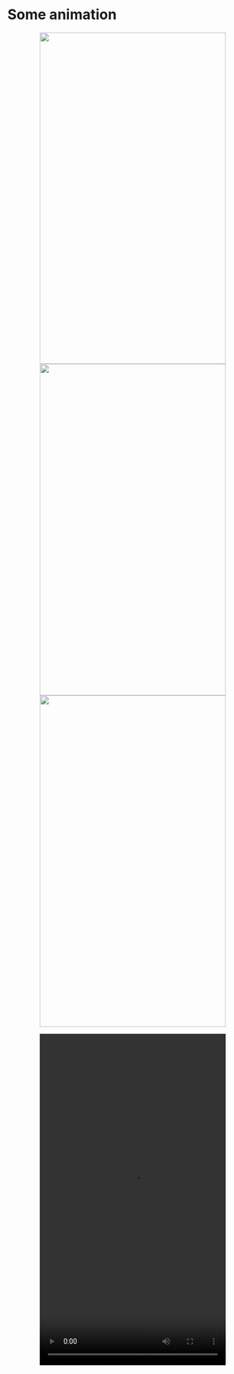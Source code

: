 # Some animation

<p align='center'>
<img src="https://github.com/youger/testCA/blob/master/testCA/ss1.png" width="375" height="667"/>
<img src="https://github.com/youger/testCA/blob/master/testCA/ss2.png" width="375" height="667"/>
<img src="https://github.com/youger/testCA/blob/master/testCA/ss3.png" width="375" height="667"/>
</p>

<p align='center'>
<video src="https://github.com/youger/testCA/blob/master/testCA/recording.mov" width="375" height="667"></video>
</p>
